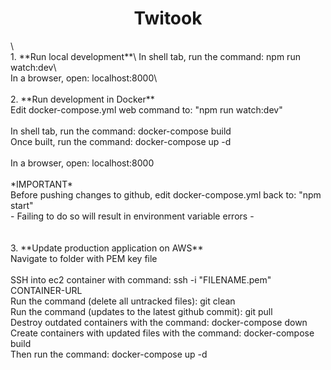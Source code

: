    <h1 align="center"> Twitook </h1>\
   <br />
1. **Run local development**\
   In shell tab, run the command: npm run watch:dev\
   <br />
   In a browser, open: localhost:8000\
   <br />
   <br />
2. **Run development in Docker**<br />
   Edit docker-compose.yml web command to: "npm run watch:dev"<br />
   <br />
   In shell tab, run the command: docker-compose build<br />
   Once built, run the command: docker-compose up -d<br />
   <br />
   In a browser, open: localhost:8000<br />
   <br />
   *IMPORTANT*<br />
   Before pushing changes to github, edit docker-compose.yml back to: "npm start"<br />
   - Failing to do so will result in environment variable errors - <br />
   <br />
   <br />
3. **Update production application on AWS**<br />
   Navigate to folder with PEM key file<br />
   <br />
   SSH into ec2 container with command: ssh -i "FILENAME.pem" CONTAINER-URL<br />
   Run the command (delete all untracked files): git clean<br />
   Run the command (updates to the latest github commit): git pull<br />
   Destroy outdated containers with the command: docker-compose down<br />
   Create containers with updated files with the command: docker-compose build<br />
   Then run the command: docker-compose up -d<br />
